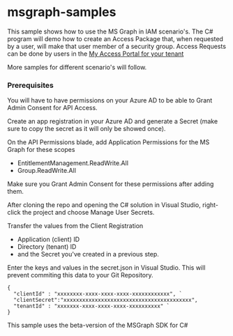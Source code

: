 # msgraph-samples

This sample shows how to use the MS Graph in IAM scenario's. The C# program will demo how to create an Access Package that, when requested by a user, will make that user member of a security group.
Access Requests can be done by users in the [My Access Portal for your tenant](https://myaccess.microsoft.com)

More samples for different scenario's will follow.

### Prerequisites

You will have to have permissions on your Azure AD to be able to Grant Admin Consent for API Access.

Create an app registration in your Azure AD and generate a Secret (make sure to copy the secret as it will only be showed once).

On the API Permissions blade, add Application Permissions for the MS Graph for these scopes

* EntitlementManagement.ReadWrite.All
* Group.ReadWrite.All

Make sure you Grant Admin Consent for these permissions after adding them.

After cloning the repo and opening the C# solution in Visual Studio, right-click the project and choose Manage User Secrets.

Transfer the values from the Client Registration

* Application (client) ID
* Directory (tenant) ID
* and the Secret you've created in a previous step.

Enter the keys and values in the secret.json in Visual Studio. This will prevent commiting this data to your Git Repository.

```
{ 
  "clientId" : "xxxxxxxx-xxxx-xxxx-xxxx-xxxxxxxxxxxx", `
  "clientSecret":"xxxxxxxxxxxxxxxxxxxxxxxxxxxxxxxxxxxxxxxxx",
  "tenantId" : "xxxxxxx-xxxx-xxxx-xxxx-xxxxxxxxxx" `
}
```


This sample uses the beta-version of the MSGraph SDK for C#